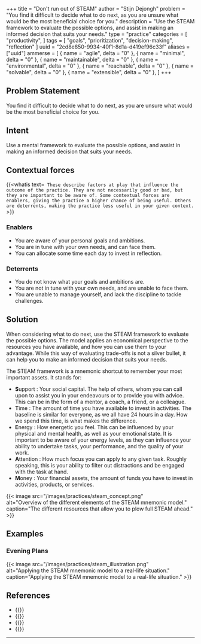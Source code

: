 +++
title = "Don't run out of STEAM"
author = "Stijn Dejongh"
problem = "You find it difficult to decide what to do next, as you are unsure what would be the most beneficial choice for you."
description = "Use the STEAM framework to evaluate the possible options, and assist in making an informed decision that suits your needs."
type = "practice"
categories = [
    "productivity",
]
tags = [
    "goals", "prioritization", "decision-making", "reflection"
]
uuid = "2cd8e850-9934-40f1-8d1a-d419ef96c33f"
aliases = ["uuid"]
ammerse = [
    { name = "agile", delta = "0" },
    { name = "minimal", delta = "0" },
    { name = "maintainable", delta = "0" },
    { name = "environmental", delta = "0" },
    { name = "reachable", delta = "0" },
    { name = "solvable", delta = "0" },
    { name = "extensible", delta = "0" },
]
+++

## Problem Statement

You find it difficult to decide what to do next, as you are unsure what would be the most beneficial choice for you.

## Intent

Use a mental framework to evaluate the possible options, and assist in making an informed decision that suits your needs.

## Contextual forces

{{<whatis text=`
These describe factors at play that influence the outcome of the practice. They are not necessarily good or bad, but they are important to be
aware of. Some contextual forces are enablers, giving the practice a higher chance of being useful. Others are deterrents, making the practice less useful
in your given context.` >}}

### Enablers

* You are aware of your personal goals and ambitions.
* You are in tune with your own needs, and can face them.
* You can allocate some time each day to invest in reflection.

### Deterrents

* You do not know what your goals and ambitions are.
* You are not in tune with your own needs, and are unable to face them.
* You are unable to manage yourself, and lack the discipline to tackle challenges.

## Solution

When considering what to do next, use the STEAM framework to evaluate the possible options. 
The model applies an economical perspective to the resources you have available, and how you can use them to your advantage.
While this way of evaluating trade-offs is not a silver bullet, it can help you to make an informed decision that suits your needs. 

The STEAM framework is a mnemonic shortcut to remember your most important assets. It stands for:

* **S**upport : Your social capital. The help of others, whom you can call upon to assist you in your endeavours or to provide you with advice. 
  This can be in the form of a mentor, a coach, a friend, or a colleague.
* **T**ime : The amount of time you have available to invest in activities. The baseline is similar for everyone, as we all have 24 hours in a
  day. How we spend this time, is what makes the difference.
* **E**nergy : How energetic you feel. This can be influenced by your physical and mental health, as well as your emotional state.
  It is important to be aware of your energy levels, as they can influence your ability to undertake tasks, your performance, and the quality of
  your work.
* **A**ttention : How much focus you can apply to any given task. Roughly speaking, this is your ability to filter out distractions and
  be engaged with the task at hand.
* **M**oney : Your financial assets, the amount of funds you have to invest in activities, products, or services.

{{< image src="/images/practices/steam_concept.png"  
alt="Overview of the different elements of the STEAM mnemonic model."  
caption="The different resources that allow you to plow full STEAM ahead." >}}

## Examples

### Evening Plans

{{< image src="/images/practices/steam_illustration.png"  
  alt="Applying the STEAM mnemonic model to a real-life situation."  
  caption="Applying the STEAM mnemonic model to a real-life situation." >}}

## References

* {{<reference author="Solan, M. "
  year="2022"
  title="The art of monotasking"
  site="health.harvard.edu"
  link="https://www.health.harvard.edu/mind-and-mood/the-art-of-monotasking" >}}
* {{<reference author="Wickens, C."
  year="2021"
  title="The art of monotasking"
  publication="International Journal of Human–Computer Interaction"
  volume="37"
  issue="5"
  link="https://www.tandfonline.com/doi/full/10.1080/10447318.2021.1874741" >}}
* {{<reference
  title = "Drive: The Surprising Truth About What Motivates Us"
  isbn = "9781594488849"
  authors = "Pink, D. H."
  publisher = "Riverhead Books"
  year = "2009"
  link = "https://www.goodreads.com/book/show/6452796-drive" >}}
* {{<reference
  title = "TEA: The 3 Pillars of Productivity You Need To Unlock Your Full Potential"
  authors = "Pham, T."
  site = "asianefficiency.com"
  year = "2018"
  link = "https://www.asianefficiency.com/productivity/tea-framework/" >}}

---


